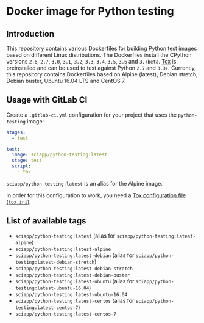 # Docker image for Python testing

## Introduction

This repository contains various Dockerfiles for building Python test images based on different Linux distributions. The
Dockerfiles install the CPython versions `2.6`, `2.7`, `3.0`, `3.1`, `3.2`, `3.3`, `3.4`, `3.5`, `3.6` and `3.7beta`.
[Tox](https://tox.readthedocs.io/en/latest/) is preinstalled and can be used to test against Python `2.7` and `3.3+`.
Currently, this repository contains Dockerfiles based on Alpine (latest), Debian stretch, Debian buster, Ubuntu 16.04
LTS and CentOS 7.

## Usage with GitLab CI

Create a `.gitlab-ci.yml` configuration for your project that uses the `python-testing` image:

```yaml
stages:
  - test

test:
  image: sciapp/python-testing:latest
  stage: test
  script:
    - tox
```

`sciapp/python-testing:latest` is an alias for the Alpine image.

In order for this configuration to work, you need a 
[Tox configuration file (`tox.ini`)](https://tox.readthedocs.io/en/latest/).

## List of available tags

- `sciapp/python-testing:latest` (alias for `sciapp/python-testing:latest-alpine`)
- `sciapp/python-testing:latest-alpine`
- `sciapp/python-testing:latest-debian` (alias for `sciapp/python-testing:latest-debian-stretch`)
- `sciapp/python-testing:latest-debian-stretch`
- `sciapp/python-testing:latest-debian-buster`
- `sciapp/python-testing:latest-ubuntu` (alias for `sciapp/python-testing:latest-ubuntu-16.04`)
- `sciapp/python-testing:latest-ubuntu-16.04`
- `sciapp/python-testing:latest-centos` (alias for `sciapp/python-testing:latest-centos-7`)
- `sciapp/python-testing:latest-centos-7` 
